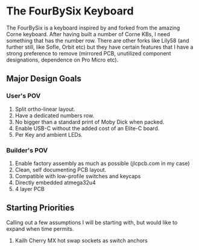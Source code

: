 # The FourBySix Keyboard

The FourBySix is a keyboard inspired by and forked from the amazing Corne keyboard. After having built a number
of Corne KBs, I need something that has the number row. There are other forks like Lily58 (and further still, like
Sofle, Orbit etc) but they have certain features that I have a strong preference to remove (mirrored PCB, unutilized
component designations, dependence on Pro Micro etc).

## Major Design Goals
### User's POV
1. Split ortho-linear layout.
2. Have a dedicated numbers row.
3. No bigger than a standard print of Moby Dick when packed.
4. Enable USB-C without the added cost of an Elite-C board.
5. Per Key and ambient LEDs.

### Builder's POV
1. Enable factory assembly as much as possible (jlcpcb.com in my case)
2. Clean, self documenting PCB layout.
3. Compatible with low-profile switches and keycaps
4. Directly embedded atmega32u4
5. 4 layer PCB

## Starting Priorities
Calling out a few assumptions I will be starting with, but would like to expand when time permits.
1. Kailh Cherry MX hot swap sockets as switch anchors

